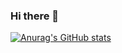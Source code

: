 ### Hi there 👋

[![Anurag's GitHub stats](https://github-readme-stats.vercel.app/api?username=xlnx089)](https://github.com/xlnx089/xlnx089)
